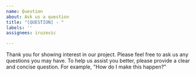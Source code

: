 ```yaml
---
name: Question
about: Ask us a question
title: "[QUESTION] - "
labels: ''
assignees: iruzevic

---
```


Thank you for showing interest in our project. Please feel free to ask us any questions you may have. To help us assist you better, please provide a clear and concise question. For example, "How do I make this happen?”
